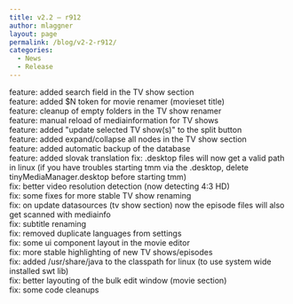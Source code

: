 ```yaml
---
title: v2.2 – r912
author: mlaggner
layout: page
permalink: /blog/v2-2-r912/
categories:
  - News
  - Release
---
```

feature: added search field in the TV show section  
feature: added $N token for movie renamer (movieset title)  
feature: cleanup of empty folders in the TV show renamer  
feature: manual reload of mediainformation for TV shows  
feature: added "update selected TV show(s)" to the split button  
feature: added expand/collapse all nodes in the TV show section  
feature: added automatic backup of the database  
feature: added slovak translation  <!--more-->
fix: .desktop files will now get a valid path in linux (if you have troubles starting tmm via the .desktop, delete tinyMediaManager.desktop before starting tmm)  
fix: better video resolution detection (now detecting 4:3 HD)  
fix: some fixes for more stable TV show renaming  
fix: on update datasources (tv show section) now the episode files will also get scanned with mediainfo  
fix: subtitle renaming  
fix: removed duplicate languages from settings  
fix: some ui component layout in the movie editor  
fix: more stable highlighting of new TV shows/episodes  
fix: added /usr/share/java to the classpath for linux (to use system wide installed swt lib)  
fix: better layouting of the bulk edit window (movie section)  
fix: some code cleanups
